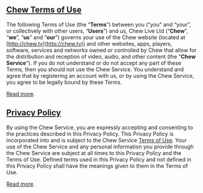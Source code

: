 ## [Chew Terms of Use](http://chew.tv/guide/terms/general)

The following Terms of Use (the “**Terms**”) between you (“you” and “your”, or collectively with other users, “**Users**”) and us, Chew Live Ltd (“**Chew**”, “**we**”, “**us**” and “**our**”) governs your use of the Chew website (located at [http://chew.tv](http://chew.tv)) and other websites, apps, players, software, services and networks owned or controlled by Chew that allow for the distribution and reception of video, audio, and other content (the “**Chew Service**”). If you do not understand or do not accept any part of these Terms, then you should not use the Chew Service. You understand and agree that by registering an account with us, or by using the Chew Service, you agree to be legally bound by these Terms.

[Read more](http://chew.tv/guide/terms/general).

## [Privacy Policy](http://chew.tv/guide/privacy_policy)

By using the Chew Service, you are expressly accepting and consenting to the practices described in this Privacy Policy. This Privacy Policy is incorporated into and is subject to the Chew Service [Terms of Use](http://chew.tv/guide/terms/general). Your use of the Chew Service and any personal information you provide through the Chew Service are subject at all times to this Privacy Policy and the Terms of Use. Defined terms used in this Privacy Policy and not defined in this Privacy Policy shall have the meanings given to them in the Terms of Use.

[Read more](http://chew.tv/guide/privacy_policy).